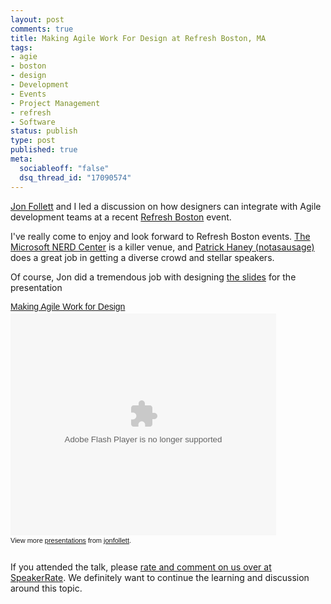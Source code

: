 ```yaml
--- 
layout: post
comments: true
title: Making Agile Work For Design at Refresh Boston, MA
tags: 
- agie
- boston
- design
- Development
- Events
- Project Management
- refresh
- Software
status: publish
type: post
published: true
meta: 
  sociableoff: "false"
  dsq_thread_id: "17090574"
---
```

[Jon Follett](http://www.hotknifedesign.com) and I led a discussion on how designers can integrate with Agile development teams at a recent [Refresh Boston](http://www.refreshboston.org) event. 

I've really come to enjoy and look forward to Refresh Boston events. [The Microsoft NERD Center](http://microsoftcambridge.com) is a killer venue, and [Patrick Haney (notasausage)](http://patrickhaney.com/) does a great job in getting a diverse crowd and stellar speakers.

Of course, Jon did a tremendous job with designing [the slides](http://www.slideshare.net/jonfollett/making-agile-work-for-design?nocache=8274) for the presentation

<div style="width:425px;text-align:left" id="__ss_1371706"><a style="font:14px Helvetica,Arial,Sans-serif;display:block;margin:12px 0 3px 0;text-decoration:underline;" href="http://www.slideshare.net/jonfollett/making-agile-work-for-design?type=powerpoint" title="Making Agile Work for Design">Making Agile Work for Design</a><object style="margin:0px" width="425" height="355"><param name="movie" value="http://static.slidesharecdn.com/swf/ssplayer2.swf?doc=agileuxrefreshbostonfin-090430231049-phpapp02&stripped_title=making-agile-work-for-design" /><param name="allowFullScreen" value="true"/><param name="allowScriptAccess" value="always"/><embed src="http://static.slidesharecdn.com/swf/ssplayer2.swf?doc=agileuxrefreshbostonfin-090430231049-phpapp02&stripped_title=making-agile-work-for-design" type="application/x-shockwave-flash" allowscriptaccess="always" allowfullscreen="true" width="425" height="355"></embed></object><div style="font-size:11px;font-family:tahoma,arial;height:26px;padding-top:2px;">View more <a style="text-decoration:underline;" href="http://www.slideshare.net/">presentations</a> from <a style="text-decoration:underline;" href="http://www.slideshare.net/jonfollett">jonfollett</a>.</div></div>

If you attended the talk, please [rate and comment on us over at SpeakerRate](http://speakerrate.com/talks/642-making-agile-work-for-design). We definitely want to continue the learning and discussion around this topic. 
